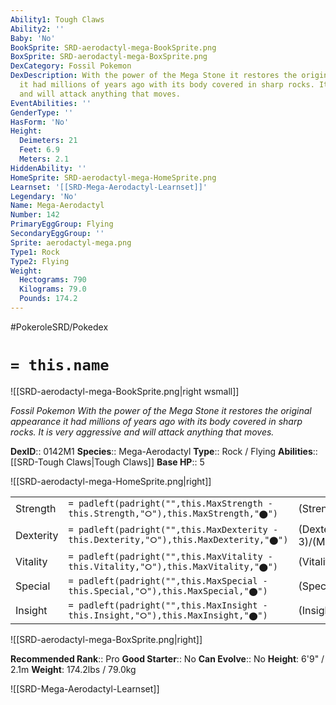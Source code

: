 ```yaml
---
Ability1: Tough Claws
Ability2: ''
Baby: 'No'
BookSprite: SRD-aerodactyl-mega-BookSprite.png
BoxSprite: SRD-aerodactyl-mega-BoxSprite.png
DexCategory: Fossil Pokemon
DexDescription: With the power of the Mega Stone it restores the original appearance
  it had millions of years ago with its body covered in sharp rocks. It is very aggressive
  and will attack anything that moves.
EventAbilities: ''
GenderType: ''
HasForm: 'No'
Height:
  Deimeters: 21
  Feet: 6.9
  Meters: 2.1
HiddenAbility: ''
HomeSprite: SRD-aerodactyl-mega-HomeSprite.png
Learnset: '[[SRD-Mega-Aerodactyl-Learnset]]'
Legendary: 'No'
Name: Mega-Aerodactyl
Number: 142
PrimaryEggGroup: Flying
SecondaryEggGroup: ''
Sprite: aerodactyl-mega.png
Type1: Rock
Type2: Flying
Weight:
  Hectograms: 790
  Kilograms: 79.0
  Pounds: 174.2
---
```


#PokeroleSRD/Pokedex

# `= this.name`

![[SRD-aerodactyl-mega-BookSprite.png|right wsmall]]

*Fossil Pokemon*
*With the power of the Mega Stone it restores the original appearance it had millions of years ago with its body covered in sharp rocks. It is very aggressive and will attack anything that moves.*

**DexID**:: 0142M1
**Species**:: Mega-Aerodactyl
**Type**:: Rock / Flying
**Abilities**:: [[SRD-Tough Claws|Tough Claws]]
**Base HP**:: 5

![[SRD-aerodactyl-mega-HomeSprite.png|right]]

|           |                                                                                        |                                          |
| --------- | -------------------------------------------------------------------------------------- | ---------------------------------------- |
| Strength  | `= padleft(padright("",this.MaxStrength - this.Strength,"⭘"),this.MaxStrength,"⬤")`    | (Strength::3)/(MaxStrength::7)   |
| Dexterity | `= padleft(padright("",this.MaxDexterity - this.Dexterity,"⭘"),this.MaxDexterity,"⬤")` | (Dexterity:: 3)/(MaxDexterity::7) |
| Vitality  | `= padleft(padright("",this.MaxVitality - this.Vitality,"⭘"),this.MaxVitality,"⬤")`    | (Vitality::2)/(MaxVitality::5)   |
| Special   | `= padleft(padright("",this.MaxSpecial - this.Special,"⭘"),this.MaxSpecial,"⬤")`       | (Special::2)/(MaxSpecial::5)     |
| Insight   | `= padleft(padright("",this.MaxInsight - this.Insight,"⭘"),this.MaxInsight,"⬤")`       | (Insight::3)/(MaxInsight::6)     |

![[SRD-aerodactyl-mega-BoxSprite.png|right]]

**Recommended Rank**:: Pro
**Good Starter**:: No
**Can Evolve**:: No
**Height**: 6'9" / 2.1m
**Weight**: 174.2lbs / 79.0kg

![[SRD-Mega-Aerodactyl-Learnset]]
